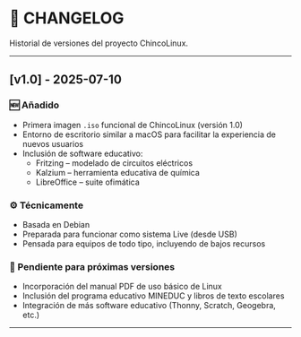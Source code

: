 # 📜 CHANGELOG

Historial de versiones del proyecto ChincoLinux.

---

## [v1.0] - 2025-07-10

### 🆕 Añadido
- Primera imagen `.iso` funcional de ChincoLinux (versión 1.0)
- Entorno de escritorio similar a macOS para facilitar la experiencia de nuevos usuarios
- Inclusión de software educativo:
  - Fritzing – modelado de circuitos eléctricos
  - Kalzium – herramienta educativa de química
  - LibreOffice – suite ofimática

### ⚙️ Técnicamente
- Basada en Debian
- Preparada para funcionar como sistema Live (desde USB)
- Pensada para equipos de todo tipo, incluyendo de bajos recursos

### 📌 Pendiente para próximas versiones
- Incorporación del manual PDF de uso básico de Linux
- Inclusión del programa educativo MINEDUC y libros de texto escolares
- Integración de más software educativo (Thonny, Scratch, Geogebra, etc.)

---

